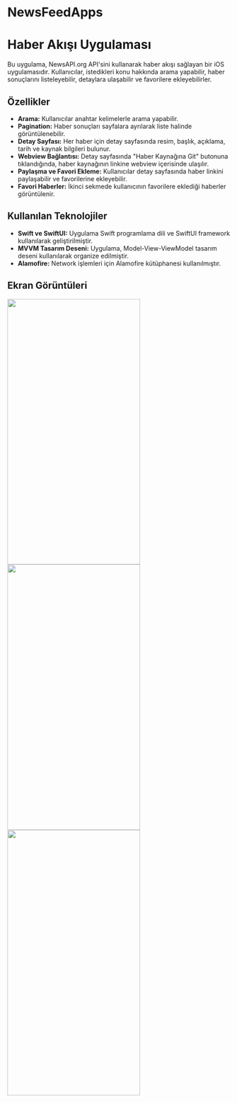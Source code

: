 # NewsFeedApps
# Haber Akışı Uygulaması

Bu uygulama, NewsAPI.org API'sini kullanarak haber akışı sağlayan bir iOS uygulamasıdır. Kullanıcılar, istedikleri konu hakkında arama yapabilir, haber sonuçlarını listeleyebilir, detaylara ulaşabilir ve favorilere ekleyebilirler.

## Özellikler

- **Arama:** Kullanıcılar anahtar kelimelerle arama yapabilir.
- **Pagination:** Haber sonuçları sayfalara ayrılarak liste halinde görüntülenebilir.
- **Detay Sayfası:** Her haber için detay sayfasında resim, başlık, açıklama, tarih ve kaynak bilgileri bulunur.
- **Webview Bağlantısı:** Detay sayfasında "Haber Kaynağına Git" butonuna tıklandığında, haber kaynağının linkine webview içerisinde ulaşılır.
- **Paylaşma ve Favori Ekleme:** Kullanıcılar detay sayfasında haber linkini paylaşabilir ve favorilerine ekleyebilir.
- **Favori Haberler:** İkinci sekmede kullanıcının favorilere eklediği haberler görüntülenir.

## Kullanılan Teknolojiler

- **Swift ve SwiftUI:** Uygulama Swift programlama dili ve SwiftUI framework kullanılarak geliştirilmiştir.
- **MVVM Tasarım Deseni:** Uygulama, Model-View-ViewModel tasarım deseni kullanılarak organize edilmiştir.
- **Alamofire:** Network işlemleri için Alamofire kütüphanesi kullanılmıştır.

## Ekran Görüntüleri
<img src="https://github.com/besteko/NewsFeedApps/assets/78082138/f7960e65-ded5-4d28-8fb5-cd769a43b632" width="300" height="600">


<img src="https://github.com/besteko/NewsFeedApps/assets/78082138/182a78e7-85b2-443d-80b9-07a897579102" width="300" height="600">

<img src="https://github.com/besteko/NewsFeedApps/assets/78082138/b5ee66b8-cdbd-4520-96f0-58ac2f27e71c" width="300" height="600">








